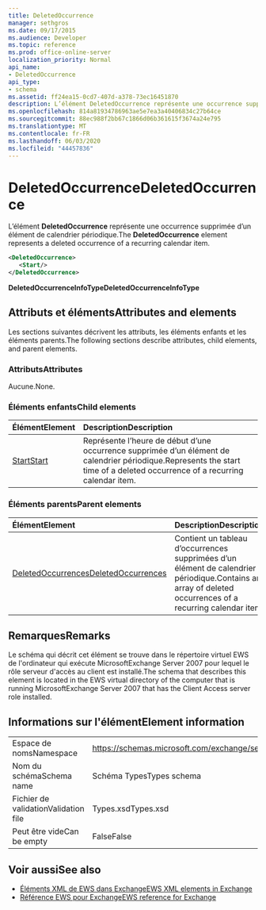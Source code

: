 ```yaml
---
title: DeletedOccurrence
manager: sethgros
ms.date: 09/17/2015
ms.audience: Developer
ms.topic: reference
ms.prod: office-online-server
localization_priority: Normal
api_name:
- DeletedOccurrence
api_type:
- schema
ms.assetid: ff24ea15-0cd7-407d-a378-73ec16451870
description: L’élément DeletedOccurrence représente une occurrence supprimée d’un élément de calendrier périodique.
ms.openlocfilehash: 814a81934786963ae5e7ea3a40406834c27b64ce
ms.sourcegitcommit: 88ec988f2bb67c1866d06b361615f3674a24e795
ms.translationtype: MT
ms.contentlocale: fr-FR
ms.lasthandoff: 06/03/2020
ms.locfileid: "44457836"
---
```

# <a name="deletedoccurrence"></a><span data-ttu-id="8aa63-103">DeletedOccurrence</span><span class="sxs-lookup"><span data-stu-id="8aa63-103">DeletedOccurrence</span></span>

<span data-ttu-id="8aa63-104">L’élément **DeletedOccurrence** représente une occurrence supprimée d’un élément de calendrier périodique.</span><span class="sxs-lookup"><span data-stu-id="8aa63-104">The **DeletedOccurrence** element represents a deleted occurrence of a recurring calendar item.</span></span> 
  
```xml
<DeletedOccurrence>
   <Start/>
</DeletedOccurrence>
```

 <span data-ttu-id="8aa63-105">**DeletedOccurrenceInfoType**</span><span class="sxs-lookup"><span data-stu-id="8aa63-105">**DeletedOccurrenceInfoType**</span></span>
## <a name="attributes-and-elements"></a><span data-ttu-id="8aa63-106">Attributs et éléments</span><span class="sxs-lookup"><span data-stu-id="8aa63-106">Attributes and elements</span></span>

<span data-ttu-id="8aa63-107">Les sections suivantes décrivent les attributs, les éléments enfants et les éléments parents.</span><span class="sxs-lookup"><span data-stu-id="8aa63-107">The following sections describe attributes, child elements, and parent elements.</span></span>
  
### <a name="attributes"></a><span data-ttu-id="8aa63-108">Attributs</span><span class="sxs-lookup"><span data-stu-id="8aa63-108">Attributes</span></span>

<span data-ttu-id="8aa63-109">Aucune.</span><span class="sxs-lookup"><span data-stu-id="8aa63-109">None.</span></span>
  
### <a name="child-elements"></a><span data-ttu-id="8aa63-110">Éléments enfants</span><span class="sxs-lookup"><span data-stu-id="8aa63-110">Child elements</span></span>

|<span data-ttu-id="8aa63-111">**Élément**</span><span class="sxs-lookup"><span data-stu-id="8aa63-111">**Element**</span></span>|<span data-ttu-id="8aa63-112">**Description**</span><span class="sxs-lookup"><span data-stu-id="8aa63-112">**Description**</span></span>|
|:-----|:-----|
|[<span data-ttu-id="8aa63-113">Start</span><span class="sxs-lookup"><span data-stu-id="8aa63-113">Start</span></span>](start.md) <br/> |<span data-ttu-id="8aa63-114">Représente l’heure de début d’une occurrence supprimée d’un élément de calendrier périodique.</span><span class="sxs-lookup"><span data-stu-id="8aa63-114">Represents the start time of a deleted occurrence of a recurring calendar item.</span></span>  <br/> |
   
### <a name="parent-elements"></a><span data-ttu-id="8aa63-115">Éléments parents</span><span class="sxs-lookup"><span data-stu-id="8aa63-115">Parent elements</span></span>

|<span data-ttu-id="8aa63-116">**Élément**</span><span class="sxs-lookup"><span data-stu-id="8aa63-116">**Element**</span></span>|<span data-ttu-id="8aa63-117">**Description**</span><span class="sxs-lookup"><span data-stu-id="8aa63-117">**Description**</span></span>|
|:-----|:-----|
|[<span data-ttu-id="8aa63-118">DeletedOccurrences</span><span class="sxs-lookup"><span data-stu-id="8aa63-118">DeletedOccurrences</span></span>](deletedoccurrences.md) <br/> |<span data-ttu-id="8aa63-119">Contient un tableau d’occurrences supprimées d’un élément de calendrier périodique.</span><span class="sxs-lookup"><span data-stu-id="8aa63-119">Contains an array of deleted occurrences of a recurring calendar item.</span></span>  <br/> |
   
## <a name="remarks"></a><span data-ttu-id="8aa63-120">Remarques</span><span class="sxs-lookup"><span data-stu-id="8aa63-120">Remarks</span></span>

<span data-ttu-id="8aa63-121">Le schéma qui décrit cet élément se trouve dans le répertoire virtuel EWS de l'ordinateur qui exécute MicrosoftExchange Server 2007 pour lequel le rôle serveur d'accès au client est installé.</span><span class="sxs-lookup"><span data-stu-id="8aa63-121">The schema that describes this element is located in the EWS virtual directory of the computer that is running MicrosoftExchange Server 2007 that has the Client Access server role installed.</span></span>
  
## <a name="element-information"></a><span data-ttu-id="8aa63-122">Informations sur l'élément</span><span class="sxs-lookup"><span data-stu-id="8aa63-122">Element information</span></span>

|||
|:-----|:-----|
|<span data-ttu-id="8aa63-123">Espace de noms</span><span class="sxs-lookup"><span data-stu-id="8aa63-123">Namespace</span></span>  <br/> |https://schemas.microsoft.com/exchange/services/2006/types  <br/> |
|<span data-ttu-id="8aa63-124">Nom du schéma</span><span class="sxs-lookup"><span data-stu-id="8aa63-124">Schema name</span></span>  <br/> |<span data-ttu-id="8aa63-125">Schéma Types</span><span class="sxs-lookup"><span data-stu-id="8aa63-125">Types schema</span></span>  <br/> |
|<span data-ttu-id="8aa63-126">Fichier de validation</span><span class="sxs-lookup"><span data-stu-id="8aa63-126">Validation file</span></span>  <br/> |<span data-ttu-id="8aa63-127">Types.xsd</span><span class="sxs-lookup"><span data-stu-id="8aa63-127">Types.xsd</span></span>  <br/> |
|<span data-ttu-id="8aa63-128">Peut être vide</span><span class="sxs-lookup"><span data-stu-id="8aa63-128">Can be empty</span></span>  <br/> |<span data-ttu-id="8aa63-129">False</span><span class="sxs-lookup"><span data-stu-id="8aa63-129">False</span></span>  <br/> |
   
## <a name="see-also"></a><span data-ttu-id="8aa63-130">Voir aussi</span><span class="sxs-lookup"><span data-stu-id="8aa63-130">See also</span></span>

- [<span data-ttu-id="8aa63-131">Éléments XML de EWS dans Exchange</span><span class="sxs-lookup"><span data-stu-id="8aa63-131">EWS XML elements in Exchange</span></span>](ews-xml-elements-in-exchange.md)  
- [<span data-ttu-id="8aa63-132">Référence EWS pour Exchange</span><span class="sxs-lookup"><span data-stu-id="8aa63-132">EWS reference for Exchange</span></span>](ews-reference-for-exchange.md)


